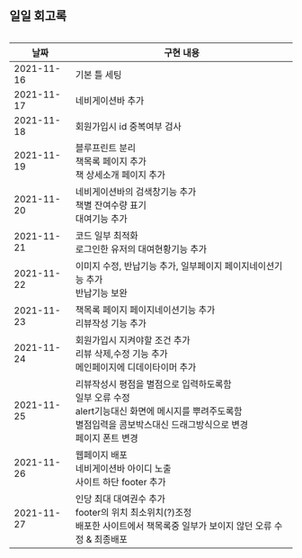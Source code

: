## 일일 회고록

```
```
|날짜|구현 내용|
|------|---|
|2021-11-16|기본 틀 세팅|
|2021-11-17|네비게이션바 추가|
|2021-11-18|회원가입시 id 중복여부 검사|
|2021-11-19|블루프린트 분리<br>책목록 페이지 추가<br>책 상세소개 페이지 추가|
|2021-11-20|네비게이션바의 검색창기능 추가<br>책별 잔여수량 표기<br>대여기능 추가|
|2021-11-21|코드 일부 최적화<br>로그인한 유저의 대여현황기능 추가|
|2021-11-22|이미지 수정, 반납기능 추가, 일부페이지 페이지네이션기능 추가<br>반납기능 보완|
|2021-11-23|책목록 페이지 페이지네이션기능 추가<br>리뷰작성 기능 추가|
|2021-11-24|회원가입시 지켜야할 조건 추가 <br>리뷰 삭제,수정 기능 추가 <br>메인페이지에 디데이타이머 추가|
|2021-11-25|리뷰작성시 평점을 별점으로 입력하도록함<br>일부 오류 수정<br>alert기능대신 화면에 메시지를 뿌려주도록함<br>별점입력을 콤보박스대신 드래그방식으로 변경<br>페이지 폰트 변경|
|2021-11-26|웹페이지 배포<br>네비게이션바 아이디 노출<br>사이트 하단 footer 추가|
|2021-11-27|인당 최대 대여권수 추가<br>footer의 위치 최소위치(?)조정<br>배포한 사이트에서 책목록중 일부가 보이지 않던 오류 수정 & 최종배포|